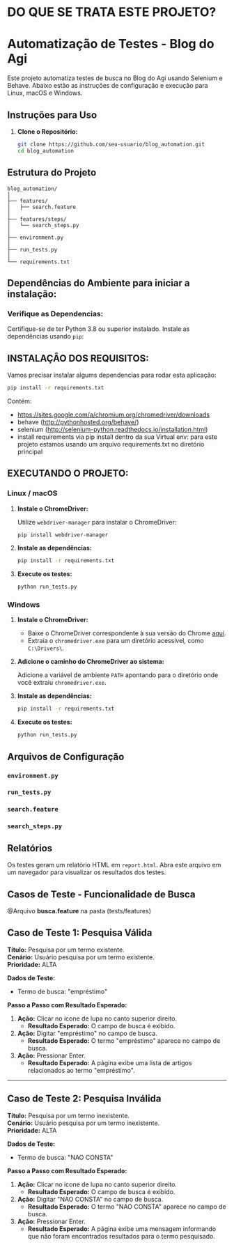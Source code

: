 # DO QUE SE TRATA ESTE PROJETO?



# Automatização de Testes - Blog do Agi

Este projeto automatiza testes de busca no Blog do Agi usando Selenium e Behave. Abaixo estão as instruções de configuração e execução para Linux, macOS e Windows.

## Instruções para Uso

1. **Clone o Repositório:**

   ```bash
   git clone https://github.com/seu-usuario/blog_automation.git
   cd blog_automation
   ```

## Estrutura do Projeto

```
blog_automation/
│
├── features/
│   ├── search.feature
│
├── features/steps/
│   └── search_steps.py
│
├── environment.py
│
├── run_tests.py
│
└── requirements.txt
```

## Dependências do Ambiente para iniciar a instalação:

### Verifique as Dependencias:
Certifique-se de ter Python 3.8 ou superior instalado. Instale as dependências usando `pip`:

## INSTALAÇÂO DOS REQUISITOS:
Vamos precisar instalar algums dependencias para rodar esta aplicação:

```bash
pip install -r requirements.txt
```

Contém:
- https://sites.google.com/a/chromium.org/chromedriver/downloads
- behave (http://pythonhosted.org/behave/)
- selenium (http://selenium-python.readthedocs.io/installation.html)
- install requirements via pip install dentro da sua Virtual env: para este projeto estamos usando um arquivo requirements.txt no diretório principal

## EXECUTANDO O PROJETO:

### Linux / macOS

1. **Instale o ChromeDriver:**

   Utilize `webdriver-manager` para instalar o ChromeDriver:

   ```bash
   pip install webdriver-manager
   ```

2. **Instale as dependências:**

   ```bash
   pip install -r requirements.txt
   ```

3. **Execute os testes:**

   ```bash
   python run_tests.py
   ```

### Windows

1. **Instale o ChromeDriver:**

   - Baixe o ChromeDriver correspondente à sua versão do Chrome [aqui](https://sites.google.com/chromium.org/driver/).
   - Extraia o `chromedriver.exe` para um diretório acessível, como `C:\Drivers\`.

2. **Adicione o caminho do ChromeDriver ao sistema:**

   Adicione a variável de ambiente `PATH` apontando para o diretório onde você extraiu `chromedriver.exe`.

3. **Instale as dependências:**

   ```bash
   pip install -r requirements.txt
   ```

4. **Execute os testes:**

   ```bash
   python run_tests.py
   ```



## Arquivos de Configuração

### `environment.py`
### `run_tests.py`
### `search.feature`
### `search_steps.py`

## Relatórios

Os testes geram um relatório HTML em `report.html`. Abra este arquivo em um navegador para visualizar os resultados dos testes.



## Casos de Teste - Funcionalidade de Busca 

@Arquivo **busca.feature** na pasta (tests/features)

## Caso de Teste 1: Pesquisa Válida

**Título:** Pesquisa por um termo existente.  
**Cenário:** Usuário pesquisa por um termo existente.  
**Prioridade:** ALTA  

**Dados de Teste:**  
- Termo de busca: "empréstimo"

**Passo a Passo com Resultado Esperado:**
1. **Ação:** Clicar no ícone de lupa no canto superior direito.
   - **Resultado Esperado:** O campo de busca é exibido.
2. **Ação:** Digitar "empréstimo" no campo de busca.
   - **Resultado Esperado:** O termo "empréstimo" aparece no campo de busca.
3. **Ação:** Pressionar Enter.
   - **Resultado Esperado:** A página exibe uma lista de artigos relacionados ao termo "empréstimo".

---

## Caso de Teste 2: Pesquisa Inválida

**Título:** Pesquisa por um termo inexistente.  
**Cenário:** Usuário pesquisa por um termo inexistente.  
**Prioridade:** ALTA  

**Dados de Teste:**  
- Termo de busca: "NAO CONSTA"

**Passo a Passo com Resultado Esperado:**
1. **Ação:** Clicar no ícone de lupa no canto superior direito.
   - **Resultado Esperado:** O campo de busca é exibido.
2. **Ação:** Digitar "NAO CONSTA" no campo de busca.
   - **Resultado Esperado:** O termo "NAO CONSTA" aparece no campo de busca.
3. **Ação:** Pressionar Enter.
   - **Resultado Esperado:** A página exibe uma mensagem informando que não foram encontrados resultados para o termo pesquisado.
